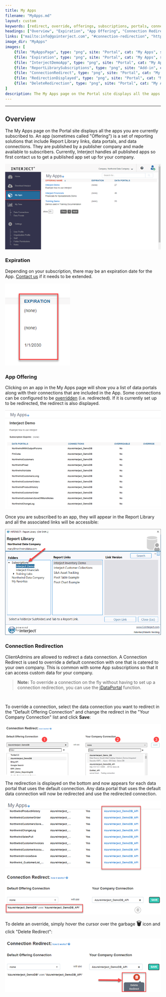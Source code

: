 ```yaml
---
title: My Apps
filename: "MyApps.md"
layout: custom
keywords: [redirect, override, offerings, subscriptions, portals, connections, links]
headings: ["Overview", "Expiration", "App Offering", "Connection Redirection"]
links: ["mailto:info@gointerject.com", "#connection-redirection", "https://docs.gointerject.com/wIndex/jDataPortal.html"]
image_dir: "MyApps"
images: [
	{file: "MyAppsPage", type: "png", site: "Portal", cat: "My Apps", sub: "", report: "", ribbon: "", config: ""},
	{file: "Expiration", type: "png", site: "Portal", cat: "My Apps", sub: "", report: "", ribbon: "", config: ""},
	{file: "InterjectDemoApp", type: "png", site: "Portal", cat: "My Apps", report: "", ribbon: "", config: ""},
	{file: "ReportLibrarySubscriptions", type: "png", site: "Add-in", cat: "Report Library", sub: "", report: "", ribbon: "", config: ""},
	{file: "ConnectionRedirect", type: "png", site: "Portal", cat: "My Apps", sub: "Connection Redirect", report: "", ribbon: "", config: ""},
	{file: "RedirectionDisplayed", type: "png", site: "Portal", cat: "My Apps", sub: "Connection Redirect", report: "", ribbon: "", config: ""},
	{file: "DeleteRedirection", type: "png", site: "Portal", cat: "My Apps", sub: "Connection Redirect", report: "", ribbon: "", config: ""}
]
description: The My Apps page on the Portal site displays all the apps you are currently subscribed to. An app (sometimes called "Offering") is a set of reporting solutions that include Report Library links, data portals, and data connections. They are published by a publisher company and made available to subscribers. Currently, Interject handles all published apps so first contact us to get a published app set up for your company.
---
```

* * *

## Overview

The My Apps page on the Portal site displays all the apps you are currently subscribed to. An app (sometimes called "Offering") is a set of reporting solutions that include Report Library links, data portals, and data connections. They are published by a publisher company and made available to subscribers. Currently, Interject handles all published apps so first contact us to get a published app set up for your company.

![](/images/MyApps/MyAppsPage.png)
<br>

### Expiration

Depending on your subscription, there may be an expiration date for the App. [Contact us](mailto:info@gointerject.com) if it needs to be extended.

![](/images/MyApps/Expiration.png)
<br>

### App Offering

Clicking on an app in the My Apps page will show you a list of data portals along with their connections that are included in the App. Some connections can be configured to be [overridden](#connection-redirection) (i.e. redirected). If it is currently set up to be redirected, the redirect is also displayed.

![](/images/MyApps/InterjectDemoApp.png)
<br>

Once you are subscribed to an app, they will appear in the Report Library and all the associated links will be accessible:

![](/images/MyApps/ReportLibrarySubscriptions.png)
<br>

### Connection Redirection

ClientAdmins are allowed to redirect a data connection. A Connection Redirect is used to override a default connection with one that is catered to your own company. This is common with some App subscriptions so that it can access custom data for your company.

<blockquote class=highlight_note>
<b>Note:</b> To override a connection on the fly without having to set up a connection redirection, you can use the <a href="https://docs.gointerject.com/wIndex/jDataPortal.html">jDataPortal</a> function.
</blockquote>
<br>

To override a connection, select the data connection you want to redirect in the "Default Offering Connection" and change the redirect in the "Your Company Connection" list and click **Save**:

![](/images/MyApps/ConnectionRedirect.png)
<br>

The redirection is displayed on the bottom and now appears for each data portal that uses the default connection. Any data portal that uses the default data connection will now be redirected and use the redirected connection.

![](/images/MyApps/RedirectionDisplayed.png)
<br>

To delete an override, simply hover the cursor over the garbage **<font size="+1">&#x1F5D1;</font>** icon and click "Delete Redirect":

![](/images/MyApps/DeleteRedirection.png)
<br>

